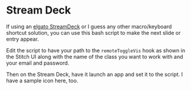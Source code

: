 # Stream Deck
If using an [elgato StreamDeck](https://www.elgato.com/en/gaming/stream-deck) or I guess any other macro/keyboard shortcut solution, you can use this bash script to make the next slide or entry appear.

Edit the script to have your path to the `remoteToggleVis` hook as shown in the Stitch UI along with the name of the class you want to work with and your email and password.

Then on the Stream Deck, have it launch an app and set it to the script. I have a sample icon here, too.